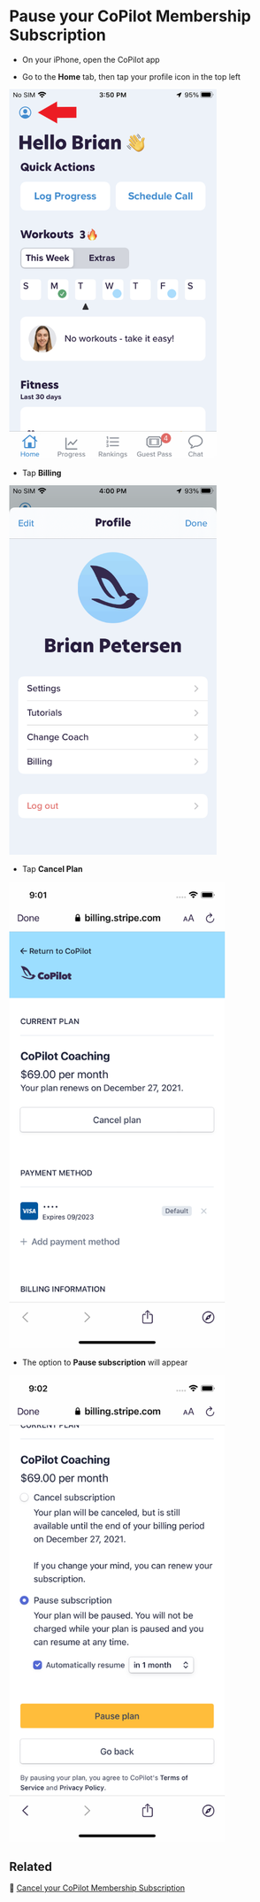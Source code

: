 # Pause your CoPilot Membership Subscription

- On your iPhone, open the CoPilot app

- Go to the **Home** tab, then tap your profile icon in the top left

<img src="png/08071464840337ea3e66f691a3f4ffdbd5f1d237.png" width="375">

- Tap **Billing**

<img src="png/1a09c53b7a7371b883598d1b33f44ef794d0e75e.png" width="375">

- Tap **Cancel Plan**

<img src="png/d5e74f3a3147243236b0ae5d50412f3fce7c47f4.png" width="390">

- The option to **Pause subscription** will appear

<img src="png/1a75e3e6904321f71f887a512baeded04f45b33d.png" width="390">

## Related

📌 [Cancel your CoPilot Membership Subscription](pause-your-copilot-membership-subscription.md)
